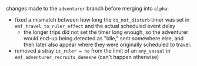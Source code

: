 changes made to the `adventurer` branch before merging into `alpha`:

- fixed a mismatch between how long the `do_not_disturb` timer was set in `emf_travel_to_ruler_effect` and the actual scheduled event delay
  - the longer trips did not set the timer long enough, so the adventurer would end-up being detected as "idle," sent somewhere else, and then later also appear where they were originally scheduled to travel.
- removed a stray `is_ruler = no` from the limit of an `any_vassal` in `emf_adventurer_recruits_demesne` (can't happen otherwise)
